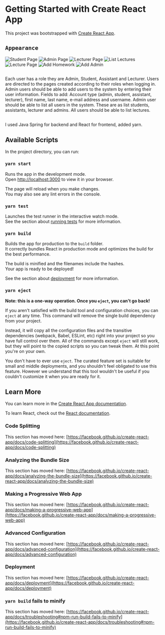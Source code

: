 # Getting Started with Create React App

This project was bootstrapped with [Create React App](https://github.com/facebook/create-react-app).

## `Appearance`
![Student Page](https://user-images.githubusercontent.com/74320640/191249377-e318139d-0ea9-4db0-8783-61e523786066.PNG)
![Admin Page](https://user-images.githubusercontent.com/74320640/191250171-ebcc4016-3929-4756-8cfc-136a8e3a684e.PNG)
![Lecturer Page](https://user-images.githubusercontent.com/74320640/191252201-e17a5b64-39a7-4150-923e-79f8bcc2d97a.PNG)
![List Lectures](https://user-images.githubusercontent.com/74320640/191250053-00453c5b-09a3-4057-b341-56df4ba77af3.PNG)
![Lecture Page](https://user-images.githubusercontent.com/74320640/191250064-52f8140d-def9-454b-bad9-2cfc320e33c0.PNG)
![Add Homework](https://user-images.githubusercontent.com/74320640/191250108-a204d486-b4e2-426a-9d74-a87daef9585f.PNG)
![Add Admin](https://user-images.githubusercontent.com/74320640/191250124-f5989e8b-6aef-4ef1-b69f-6f9fa167e660.PNG)

##
Each user has a role they are Admin, Student, Assistant and Lecturer. Users are directed to the pages created according to their roles when logging in.
Admin users should be able to add users to the system by entering their user information. Fields to add: Account type (admin, student, assistant, lecturer), first name, last name, e-mail address and username.
Admin user should be able to list all users in the system. These are as list students, assistants, lecturer and admins. 
All users should be able to list lectures. 


## 
I used Java Spring for backend and React for frontend, added yarn. 

## Available Scripts

In the project directory, you can run:

### `yarn start`

Runs the app in the development mode.\
Open [http://localhost:3000](http://localhost:3000) to view it in your browser.

The page will reload when you make changes.\
You may also see any lint errors in the console.

### `yarn test`

Launches the test runner in the interactive watch mode.\
See the section about [running tests](https://facebook.github.io/create-react-app/docs/running-tests) for more information.

### `yarn build`

Builds the app for production to the `build` folder.\
It correctly bundles React in production mode and optimizes the build for the best performance.

The build is minified and the filenames include the hashes.\
Your app is ready to be deployed!

See the section about [deployment](https://facebook.github.io/create-react-app/docs/deployment) for more information.

### `yarn eject`

**Note: this is a one-way operation. Once you `eject`, you can't go back!**

If you aren't satisfied with the build tool and configuration choices, you can `eject` at any time. This command will remove the single build dependency from your project.

Instead, it will copy all the configuration files and the transitive dependencies (webpack, Babel, ESLint, etc) right into your project so you have full control over them. All of the commands except `eject` will still work, but they will point to the copied scripts so you can tweak them. At this point you're on your own.

You don't have to ever use `eject`. The curated feature set is suitable for small and middle deployments, and you shouldn't feel obligated to use this feature. However we understand that this tool wouldn't be useful if you couldn't customize it when you are ready for it.

## Learn More

You can learn more in the [Create React App documentation](https://facebook.github.io/create-react-app/docs/getting-started).

To learn React, check out the [React documentation](https://reactjs.org/).

### Code Splitting

This section has moved here: [https://facebook.github.io/create-react-app/docs/code-splitting](https://facebook.github.io/create-react-app/docs/code-splitting)

### Analyzing the Bundle Size

This section has moved here: [https://facebook.github.io/create-react-app/docs/analyzing-the-bundle-size](https://facebook.github.io/create-react-app/docs/analyzing-the-bundle-size)

### Making a Progressive Web App

This section has moved here: [https://facebook.github.io/create-react-app/docs/making-a-progressive-web-app](https://facebook.github.io/create-react-app/docs/making-a-progressive-web-app)

### Advanced Configuration

This section has moved here: [https://facebook.github.io/create-react-app/docs/advanced-configuration](https://facebook.github.io/create-react-app/docs/advanced-configuration)

### Deployment

This section has moved here: [https://facebook.github.io/create-react-app/docs/deployment](https://facebook.github.io/create-react-app/docs/deployment)

### `yarn build` fails to minify

This section has moved here: [https://facebook.github.io/create-react-app/docs/troubleshooting#npm-run-build-fails-to-minify](https://facebook.github.io/create-react-app/docs/troubleshooting#npm-run-build-fails-to-minify)
